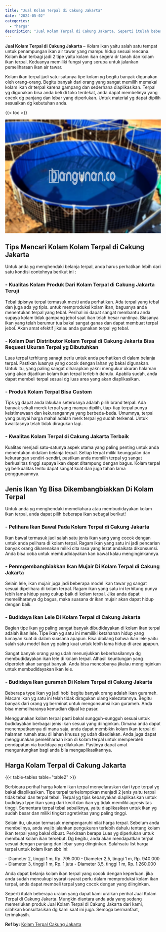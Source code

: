 ```yaml
---
title: "Jual Kolam Terpal di Cakung Jakarta"
date: "2024-05-02"
categories: 
  - "harga"
description: "Jual Kolam Terpal di Cakung Jakarta. Seperti itulah beberapa uraian yang dapat kami uraikan perihal Jual Kolam Terpal di Cakung Jakarta. Mungkin diantara and..."
---
```


**Jual Kolam Terpal di Cakung Jakarta** – Kolam ikan yaitu salah satu tempat untuk penampungan ikan air tawar yang mampu hidup sesuai rencana. Kolam ikan terbagi jadi 2 tipe yaitu kolam ikan segera dr tanah dan kolam ikan terpal. Keduanya memiliki fungsi yang serupa untuk jalankan pemeliharaan ikan air tawar.

Kolam ikan terpal jadi satu-satunya tipe kolam yg begitu banyak digunakan oleh orang-orang. Begitu banyak dari orang yang sangat memilih memakai kolam ikan dr terpal karena gampang dan sederhana diaplikasikan. Terpal yg digunakan bisa anda beli di toko terdekat, anda dapat membelinya yang cocok dg panjang dan lebar yang diperlukan. Untuk material yg dapat dipilih sesuaikan dg kebutuhan anda.

{{< toc >}}

![Jual Kolam Terpal di Cakung Jakarta](/images/jual-kolam-terpal-03.png)

## Tips Mencari Kolam Kolam Terpal di Cakung Jakarta

Untuk anda yg menghendaki belanja terpal, anda harus perhatikan lebih dari satu kondisi contohnya berikut ini :

### \- Kualitas Kolam Produk Dari Kolam Terpal di Cakung Jakarta Teruji

Tebal tipisnya terpal termasuk mesti anda perhatikan. Ada terpal yang tebal dan juga ada yg tipis. untuk memproduksi kolam ikan, bagusnya anda menentukan terpal yang tebal. Perihal ini dapat sangat membantu anda supaya kolam tidak gampang jebol saat ikan telah besar nantinya. Biasanya ikan yang telah berumur tua bakal sangat ganas dan dapat membuat terpal jebol. Akan amat efektif jikalau anda gunakan terpal yg tebal.

### \- Kolam Dari Distributor Kolam Terpal di Cakung Jakarta Bisa Request Ukuran Terpal yg Dibutuhkan

Luas terpal terhitung sanagt perlu untuk anda perhatikan di dalam belanja terpal. Pastikan luasnya yang cocok dengan lahan yg bakal digunakan. Untuk itu, yang paling sangat diharapkan yakni mengukur ukuran halaman yang akan dijadikan kolam ikan terpal terlebih dahulu. Apabila sudah, anda dapat membeli terpal sesuai dg luas area yang akan diaplikasikan.

### \- Produk Kolam Terpal Bisa Custom

Tips yg dapat anda lakukan seterusnya adalah pilih brand terpal. Ada banyak sekali merek terpal yang mampu dipilih, tiap-tiap terpal punya keistimewaan dan kekurangannya yang berbeda-beda. Umumnya, terpal yang punyai harga mahal adalah merk terpal yg sudah terkenal. Untuk kwalitasnya telah tidak diragukan lagi.

### \- Kwalitas Kolam Terpal di Cakung Jakarta Terbaik

Kualitas menjadi satu-satunya aspek utama yang paling penting untuk anda menentukan didalam belanja terpal. Setiap terpal miliki keunggulan dan kekurangan sendiri-sendiri, pastikan anda memilih terpal yg sangat berkualitas tinggi supaya ikan dapat ditampung dengan bagus. Kolam terpal yg berkualitas tentu dapat sangat kuat dan juga tahan lama penggunaannya.

## Jenis Ikan Yg Bisa Dikembangbiakkan Di Kolam Terpal

Untuk anda yg menghendaki memeliahara atau membudidayakan kolam ikan terpal, anda dapat pilih beberapa ikan sebagai berikut!

### \- Pelihara Ikan Bawal Pada Kolam Terpal di Cakung Jakarta

Ikan bawal termasuk jadi salah satu jenis ikan yang yang cocok dengan untuk anda pelihara di kolam terpal. Ragam ikan yang satu ini jadi pencarian banyak orang dikarenakan miliki cita rasa yang lezat andaikata dikonsumsi. Anda bisa coba untuk membudidayakan kan bawal kalau menginginkannya.

### \- Penmgembangbiakkan Ikan Mujair Di Kolam Terpal di Cakung Jakarta

Selain lele, ikan mujair juga jadi beberapa model ikan tawar yg sangat sesuai dipelihara di kolam terpal. Ragam ikan yang satu ini terhitung punya lebih lama hidup yang cukup baik di kolam terpal. Jika anda dapat memeliharanya dg bagus, maka suasana dr ikan mujair akan dapat hidup dengan baik.

### \- Budidaya Ikan Lele Di Kolam Terpal di Cakung Jakarta

Bagian tipe ikan yg paling sangat banyak dibudidayakan di kolam ikan terpal adalah ikan lele. Tipe ikan yg satu ini memiliki ketahanan hidup yang lumayan kuat di dalam suasana apapun. Bisa dibilang bahwa ikan lele yaitu salah satu model ikan yg paling kuat untuk lebih lama hidup di area apapun.

Sangat banyak orang yang udah menunjukkan keberhasilannya dg membudidayakan ikan lele di kolam terpal. Alhasil keuntungan yang diperoleh akan sangat banyak. Anda bisa mencobanya jikalau menginginkan untuk membudidayakan ikan lele.

### \- Budidaya Ikan gurameh Di Kolam Terpal di Cakung Jakarta

Beberapa type ikan yg jadi hobi begitu banyak orang adalah ikan gurameh. Macam ikan yg satu ini telah tidak diragukan ulang kelezatannya. Begitu banyak dari orang yg berminat untuk mengonsumsi ikan gurameh. Anda bisa memeliharanya kemudian dijual ke pasar.

Menggunakan kolam terpal pasti bakal sungguh-sungguh sesuai untuk budidayakan berbagai jenis ikan sesuai yang diinginkan. Dimana anda dapat menempatkannya di mana saja, anda dapat membikin kolam ikan terpal di halaman rumah atau di lahan khusus yg udah disediakan. Anda juga dapat menggunakan pemeliharaan ikan di kolam terpal untuk memperoleh pendapatan via budidaya yg dilakukan. Pastinya dapat amat menguntungkan bagi anda bila mengaplikasikannya.

## Harga Kolam Terpal di Cakung Jakarta

{{< table-tables table="table2" >}}

Berbicara perihal harga kolam ikan terpal menyelaraskan dari type terpal yg bakal diaplikasikan. Tipe terpal terkelompokan menjadi 2 jenis yaitu terpal tidak tebal dan terpal tebal. Terpal yg tipis kebanyakan diaplikasikan untuk budidaya type ikan yang dari kecil dan ikan yg tidak memiliki agresivitas tinggi. Sementara terpal tebal sebaliknya, yaitu diaplikasikan untuk ikan yg sudah besar dan miliki tingkat agretivitas yang paling tinggi.

Selain itu, ukuran termasuk mempengaruhi nilai harga terpal. Sebelum anda membelinya, anda wajib jalankan pengukuran terlebih dahulu tentang kolam ikan terpal yang bakal dibuat. Perkiraan berapa Luas yg diperlukan untuk membuat kolam ikan tersebut. Dg begitu, anda akan mendapatkan terpal sesuai dengan panjang dan lebar yang diinginkan. Salahsatu list harga terpal untuk kolam ikan sbb ini:

\- Diameter 2, tinggi 1 m, Rp. 795.000 - Diameter 2,5, tinggi 1 m, Rp. 940.000 - Diameter 3, tinggi 1 m, Rp. 1 juta - Diameter 3,5, tinggi 1 m, Rp. 1.260.000

Anda dapat belanja kolam ikan terpal yang cocok dengan keperluan. jika anda sudah mencukupi syarat-syarat perlu dalam memproduksi kolam ikan terpal, anda dapat membeli terpal yang cocok dengan yang diinginkan.

Seperti itulah beberapa uraian yang dapat kami uraikan perihal Jual Kolam Terpal di Cakung Jakarta. Mungkin diantara anda ada yang sedang memerlukan produk Jual Kolam Terpal di Cakung Jakarta dari kami, silahkan konsultasikan dg kami saat ini juga. Semoga bermanfaat, terimakasih.

**Ref by:** [Kolam Terpal Cakung Jakarta](https://id.wikipedia.org/wiki/Kolam)
